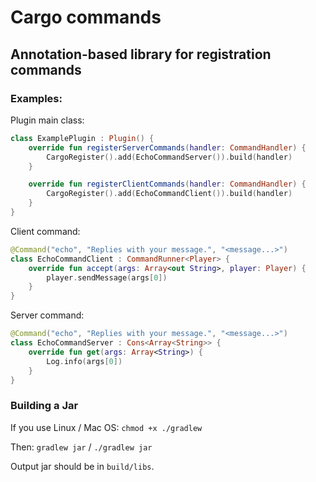 # Cargo commands
## Annotation-based library for registration commands
### Examples:

Plugin main class:
```kotlin
class ExamplePlugin : Plugin() {
    override fun registerServerCommands(handler: CommandHandler) {
        CargoRegister().add(EchoCommandServer()).build(handler)
    }

    override fun registerClientCommands(handler: CommandHandler) {
        CargoRegister().add(EchoCommandClient()).build(handler)
    }
}
```

Client command:
```kotlin
@Command("echo", "Replies with your message.", "<message...>")
class EchoCommandClient : CommandRunner<Player> {
    override fun accept(args: Array<out String>, player: Player) {
        player.sendMessage(args[0])
    }
}
```

Server command:
```kotlin
@Command("echo", "Replies with your message.", "<message...>")
class EchoCommandServer : Cons<Array<String>> {
    override fun get(args: Array<String>) {
        Log.info(args[0])
    }
}
```

### Building a Jar

If you use Linux / Mac OS:
`chmod +x ./gradlew`

Then:
`gradlew jar` / `./gradlew jar`

Output jar should be in `build/libs`.